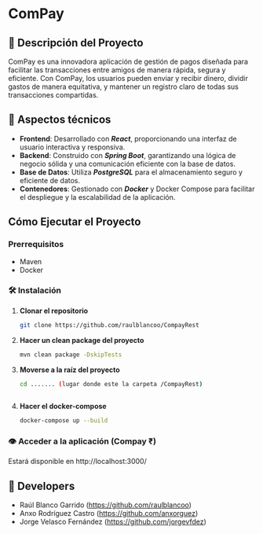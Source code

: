 # ComPay

## 💬 Descripción del Proyecto

ComPay es una innovadora aplicación de gestión de pagos diseñada para facilitar las transacciones entre amigos de manera rápida, segura y eficiente. Con ComPay, los usuarios pueden enviar y recibir dinero, dividir gastos de manera equitativa, y mantener un registro claro de todas sus transacciones compartidas.

## 🚀 Aspectos técnicos

- **Frontend**: Desarrollado con **_React_**, proporcionando una interfaz de usuario interactiva y responsiva.
- **Backend**: Construido con **_Spring Boot_**, garantizando una lógica de negocio sólida y una comunicación eficiente con la base de datos.
- **Base de Datos**: Utiliza **_PostgreSQL_** para el almacenamiento seguro y eficiente de datos.
- **Contenedores**: Gestionado con **_Docker_** y Docker Compose para facilitar el despliegue y la escalabilidad de la aplicación.

## Cómo Ejecutar el Proyecto
### Prerrequisitos

- Maven
- Docker

### 🛠 Instalación 

1. **Clonar el repositorio**

   ```bash
   git clone https://github.com/raulblancoo/CompayRest

2. **Hacer un clean package del proyecto**

   ```bash
   mvn clean package -DskipTests

3. **Moverse a la raíz del proyecto**
   ```bash
   cd ....... (lugar donde este la carpeta /CompayRest)
  
4. **Hacer el docker-compose**

   ```bash
   docker-compose up --build

### 👁️ Acceder a la aplicación (Compay ₹)

Estará disponible en http://localhost:3000/

## 🔗 Developers
- Raúl Blanco Garrido (https://github.com/raulblancoo)
- Anxo Rodríguez Castro (https://github.com/anxorguez)
- Jorge Velasco Fernández (https://github.com/jorgevfdez)
